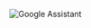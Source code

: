 ![Google Assistant](https://img.shields.io/badge/google%20assistant-4285F4?style=for-the-badge&logo=google%20assistant&logoColor=white)
